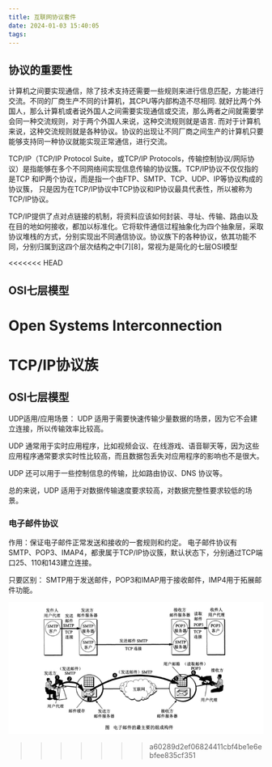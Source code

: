 ```yaml
---
title: 互联网协议套件
date: 2024-01-03 15:40:05
tags: 
---
```


## 协议的重要性
计算机之间要实现通信，除了技术支持还需要一些规则来进行信息匹配，方能进行交流。不同的厂商生产不同的计算机，其CPU等内部构造不尽相同.
就好比两个外国人，那么计算机或者说外国人之间需要实现通信或交流，那么两者之间就需要学会同一种交流规则，对于两个外国人来说，这种交流规则就是语言.
而对于计算机来说，这种交流规则就是各种协议。协议的出现让不同厂商之间生产的计算机只要能够支持同一种协议就能实现正常通信，进行交流。


TCP/IP（TCP/IP Protocol Suite，或TCP/IP Protocols，传输控制协议/网际协议）是指能够在多个不同网络间实现信息传输的协议簇。TCP/IP协议不仅仅指的是TCP 和IP两个协议，而是指一个由FTP、SMTP、TCP、UDP、IP等协议构成的协议簇， 只是因为在TCP/IP协议中TCP协议和IP协议最具代表性，所以被称为TCP/IP协议。

TCP/IP提供了点对点链接的机制，将资料应该如何封装、寻址、传输、路由以及在目的地如何接收，都加以标准化。它将软件通信过程抽象化为四个抽象层，采取协议堆栈的方式，分别实现出不同通信协议。协议族下的各种协议，依其功能不同，分别归属到这四个层次结构之中[7][8]，常视为是简化的七层OSI模型

<<<<<<< HEAD
## OSI七层模型
Open Systems Interconnection
=======
# TCP/IP协议族
## OSI七层模型

UDP适用/应用场景：
UDP 适用于需要快速传输少量数据的场景，因为它不会建立连接，所以传输效率比较高。

UDP 通常用于实时应用程序，比如视频会议、在线游戏、语音聊天等，因为这些应用程序通常要求实时性比较高，而且数据包丢失对应用程序的影响也不是很大。

UDP 还可以用于一些控制信息的传输，比如路由协议、DNS 协议等。

总的来说，UDP 适用于对数据传输速度要求较高，对数据完整性要求较低的场景。


### 电子邮件协议
作用：保证电子邮件正常发送和接收的一套规则和约定。
电子邮件协议有SMTP、POP3、IMAP4，都隶属于TCP/IP协议簇，默认状态下，分别通过TCP端口25、110和143建立连接。

只要区别：
SMTP用于发送邮件，POP3和IMAP用于接收邮件，IMP4用于拓展邮件功能。

![](../_posts/计算机协议/电子协议.png)
>>>>>>> a60289d2ef06824411cbf4be1e6ebfee835cf351
